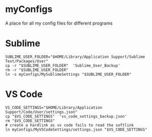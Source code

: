 # myConfigs
A place for all my config files for different programs

# Sublime

    SUBLIME_USER_FOLDER="$HOME/Library/Application Support/Sublime Text/Packages/User"
    cp -r "$SUBLIME_USER_FOLDER"  'Sublime_User_Backup'
    rm -r "$SUBLIME_USER_FOLDER"
    ln -s myConfigs/MySublimeSettings "$SUBLIME_USER_FOLDER"

# VS Code

    VS_CODE_SETTINGS="$HOME/Library/Application Support/Code/User/settings.json"
    cp "$VS_CODE_SETTINGS"  'vs_code_settings_backup.json'
    rm "$VS_CODE_SETTINGS"
    # create a hardlink as vs code fails to read the softlink
    ln myConfigs/MyVSCodeSettings/settings.json "$VS_CODE_SETTINGS"